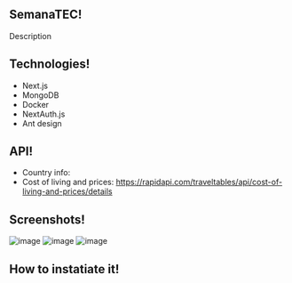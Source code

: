 ## SemanaTEC!
Description

## Technologies!
- Next.js
- MongoDB
- Docker
- NextAuth.js
- Ant design

## API!
- Country info: 
- Cost of living and prices: https://rapidapi.com/traveltables/api/cost-of-living-and-prices/details

## Screenshots!
![image](https://user-images.githubusercontent.com/78885738/227529787-285326e6-245b-487f-bd59-4a26190adead.png)
![image](https://user-images.githubusercontent.com/78885738/227531859-d5fc6ab4-cd17-41cc-a345-a710cc10d164.png)
![image](https://user-images.githubusercontent.com/78885738/227529718-f94459de-1c1a-411c-8def-7c5268be2c90.png)

## How to instatiate it!

